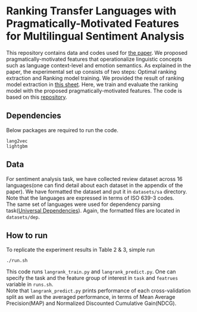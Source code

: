 # Ranking Transfer Languages with Pragmatically-Motivated Features for Multilingual Sentiment Analysis
This repository contains data and codes used for [the paper](). We proposed pragmatically-motivated features that operationalize linguistic concepts such as language context-level and emotion semantics.
As explained in the paper, the experimental set up consists of two steps: Optimal ranking extraction and Ranking model training. We provided the result of ranking model extraction in [this sheet](https://docs.google.com/spreadsheets/d/13qJIcksIbBz4et0vWzM3cdu5_UMrisurHs-K3AtN8Dw/edit#gid=0). Here, we train and evaluate the ranking model with the proposed pragmatically-motivated features. The code is based on this [repository](https://github.com/neulab/langrank).


## Dependencies
Below packages are required to run the code.
```
lang2vec
lightgbm
```  

## Data
For sentiment analysis task, we have collected review dataset across 16 languages(one can find detail about each dataset in the appendix of the paper). We have formatted the dataset and put it in `datasets/sa` directory. Note that the languages are expressed in terms of ISO 639-3 codes.  
The same set of languages were used for dependency parsing task([Universal Dependencies](https://lindat.mff.cuni.cz/repository/xmlui/handle/11234/1-2837)). Again, the formatted files are located in `datasets/dep`.   


## How to run
To replicate the experiment results in Table 2 & 3, simple run
```
./run.sh
```
This code runs `langrank_train.py` and `langrank_predict.py`. One can specify the task and the feature group of interest in `task` and `featrues` variable in `runs.sh`.  
Note that `langrank_predict.py` prints performance of each cross-validation split as well as the averaged performance, in terms of Mean Average Precision(MAP) and Normalized Discounted Cumulative Gain(NDCG).

